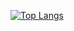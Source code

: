 ﻿[![Top Langs](https://github-readme-stats.vercel.app/api/top-langs/?username=Jonatha1209&langs_count=10&layout=compact&theme=dark)](https://github.com/Jonatha1209/Jonatha1209)﻿
